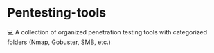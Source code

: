 # Pentesting-tools
💻 A collection of organized penetration testing tools with categorized folders (Nmap, Gobuster, SMB, etc.)
